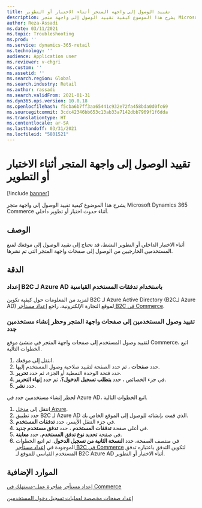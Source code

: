 ```yaml
---
title: تقييد الوصول إلى واجهة المتجر أثناء الاختبار أو التطوير
description: يشرح هذا الموضوع كيفية تقييد الوصول إلى واجهة متجر Microsoft Dynamics 365 Commerce أثناء حدوث اختبار أو تطوير داخلي.
author: Reza-Assadi
ms.date: 03/11/2021
ms.topic: Troubleshooting
ms.prod: ''
ms.service: dynamics-365-retail
ms.technology: ''
audience: Application user
ms.reviewer: v-chgri
ms.custom: ''
ms.assetid: ''
ms.search.region: Global
ms.search.industry: Retail
ms.author: rassadi
ms.search.validFrom: 2021-01-31
ms.dyn365.ops.version: 10.0.18
ms.openlocfilehash: f5cba6b7ff3aa65441c932e72fa458bda0d0fc69
ms.sourcegitcommit: 3cdc42346bb653c13ab33a7142dbb7969f1f6dda
ms.translationtype: HT
ms.contentlocale: ar-SA
ms.lasthandoff: 03/31/2021
ms.locfileid: "5801521"
---
```

# <a name="restrict-access-to-a-storefront-during-testing-or-development"></a>تقييد الوصول إلى واجهة المتجر أثناء الاختبار أو التطوير

[!include [banner](../../includes/banner.md)]

يشرح هذا الموضوع كيفية تقييد الوصول إلى واجهة متجر Microsoft Dynamics 365 Commerce أثناء حدوث اختبار أو تطوير داخلي.

## <a name="description"></a>الوصف

أثناء الاختبار الداخلي أو التطوير النشط، قد تحتاج إلى تقييد الوصول إلى موقعك لمنع المستخدمين الخارجيين من الوصول إلى صفحات واجهة المتجر التي تم نشرها.

## <a name="resolution"></a>الدقة

### <a name="set-up-azure-ad-b2c-by-using-standard-user-flows"></a>إعداد B2C لـ Azure AD باستخدام تدفقات المستخدم القياسية

لمزيد من المعلومات حول كيفية تكوين B2C لـ Azure Active Directory (B2Cلـ Azure AD) لموقع التجارة الإلكترونية، راجع [إعداد مستأجر B2C في Commerce](../set-up-b2c-tenant.md).

### <a name="restrict-user-access-to-storefront-pages-and-block-the-creation-of-new-users"></a>تقييد وصول المستخدمين إلى صفحات واجهة المتجر وحظر إنشاء مستخدمين جدد

لتقييد وصول المستخدم إلى صفحات واجهة المتجر في منشئ موقع Commerce، اتبع الخطوات التالية.

1. انتقل إلى موقعك.
1. حدد **صفحات** ، ثم حدد الصفحة لتقييد صلاحية وصول المستخدم إليها.
1. حدد فتحة الوحدة النمطية أو الجزء، ثم حدد **تحرير**.
1. في جزء الخصائص ، حدد **يتطلب تسجيل الدخول؟**، ثم حدد **إنهاء التحرير**.
1. حدد **نشر**.

لحظر إنشاء مستخدمين جدد في Azure AD، اتبع الخطوات التالية.

1. انتقل إلى [مدخل Azure](https://portal.azure.com/).
1. حدد تطبيق B2C لـ Azure AD الذي قمت بإنشائه للوصول إلى الموقع الخاص بك.
1. في جزء التنقل الأيسر، حدد **تدفقات المستخدم**.
1. في أعلى صفحة **تدفقات المستخدم** ، حدد **تدفق مستخدم جديد**.
1. في صفحة **تحديد نوع تدفق المستخدم**، حدد **معاينة**.
1. في منتصف الصفحة، حدد **النسخة الثانية من تسجيل الدخول**. ثم اتبع الخطوات الموجودة في [إعداد مستأجر B2C في Commerce](../set-up-b2c-tenant.md) لتكوين التدفق باعتباره تدفق المستخدم القياسي للموقع لـ B2C Azure AD أثناء الاختبار أو التطوير.

## <a name="additional-resources"></a>الموارد الإضافية

[إعداد مستأجر متاجرة عمل-مستهلك في Commerce](../set-up-b2c-tenant.md)

[إعداد صفحات مخصصة لعمليات تسجيل دخول المستخدمين](../custom-pages-user-logins.md)
